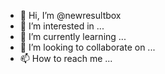 - 👋 Hi, I’m @newresultbox
- 👀 I’m interested in ...
- 🌱 I’m currently learning ...
- 💞️ I’m looking to collaborate on ...
- 📫 How to reach me ...

<!---
newresultbox/newresultbox is a ✨ special ✨ repository because its `README.md` (this file) appears on your GitHub profile.
You can click the Preview link to take a look at your changes.
--->
